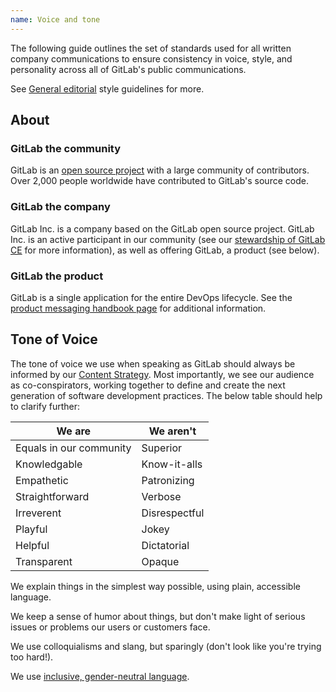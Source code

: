 ```yaml
---
name: Voice and tone
---
```


The following guide outlines the set of standards used for all written company communications to ensure consistency in voice, style, and personality across all of GitLab's public communications.

See [General editorial](https://about.gitlab.com/handbook/marketing/corporate-marketing/#general-editorial-style-guidelines) style guidelines for more.

## About

### GitLab the community

GitLab is an [open source project](https://gitlab.com/gitlab-org/gitlab/) with a large community of contributors. Over 2,000 people worldwide have contributed to GitLab's source code.

### GitLab the company

GitLab Inc. is a company based on the GitLab open source project. GitLab Inc. is an active participant in our community (see our [stewardship of GitLab CE](https://about.gitlab.com/stewardship) for more information), as well as offering GitLab, a product (see below).

### GitLab the product

GitLab is a single application for the entire DevOps lifecycle. See the [product messaging handbook page](https://about.gitlab.com/handbook/marketing/product-marketing/messaging/) for additional information.

## Tone of Voice

The tone of voice we use when speaking as GitLab should always be informed by our [Content Strategy](https://gitlab.com/gitlab-com/marketing/general/blob/master/content/content-strategy.md#strategy). Most importantly, we see our audience as co-conspirators, working together to define and create the next generation of software development practices. The below table should help to clarify further:

| **We are** | **We aren't** |
| --- | --- |
| Equals in our community | Superior |
| Knowledgable | Know-it-alls |
| Empathetic | Patronizing |
| Straightforward | Verbose |
| Irreverent | Disrespectful |
| Playful | Jokey |
| Helpful | Dictatorial |
| Transparent | Opaque |

We explain things in the simplest way possible, using plain, accessible language.

We keep a sense of humor about things, but don't make light of serious issues or problems our users or customers face.

We use colloquialisms and slang, but sparingly (don't look like you're trying too hard!).

We use [inclusive, gender-neutral language](https://litreactor.com/columns/5-easy-ways-to-make-your-writing-gender-neutral).
